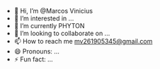 - 👋 Hi, I’m @Marcos Vinicius 
- 👀 I’m interested in ...
- 🌱 I’m currently PHYTON
- 💞️ I’m looking to collaborate on ...
- 📫 How to reach me mv261905345@gmail.com
- 😄 Pronouns: ...
- ⚡ Fun fact: ...

<!---
Dudu4545/Dudu4545 is a ✨ special ✨ repository because its `README.md` (this file) appears on your GitHub profile.
You can click the Preview link to take a look at your changes.
--->
